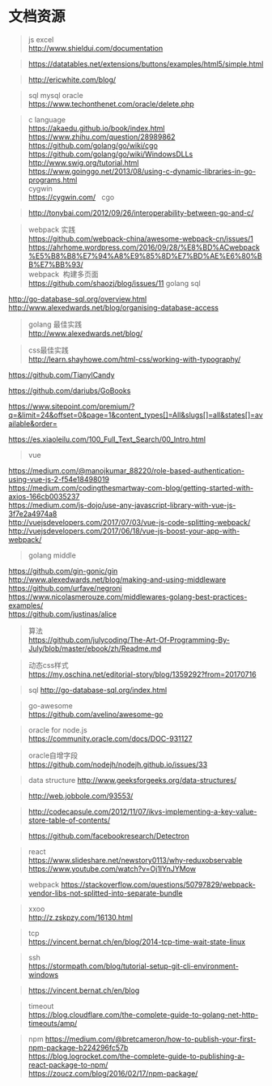 # 文档资源
> js excel    
> http://www.shieldui.com/documentation    

> https://datatables.net/extensions/buttons/examples/html5/simple.html    

> http://ericwhite.com/blog/

> sql mysql oracle   
> https://www.techonthenet.com/oracle/delete.php

> c language   
> https://akaedu.github.io/book/index.html   
> https://www.zhihu.com/question/28989862   
> https://github.com/golang/go/wiki/cgo   
> https://github.com/golang/go/wiki/WindowsDLLs   
> http://www.swig.org/tutorial.html   
> https://www.goinggo.net/2013/08/using-c-dynamic-libraries-in-go-programs.html   
> cygwin   
> https://cygwin.com/   
> cgo   

> http://tonybai.com/2012/09/26/interoperability-between-go-and-c/

> webpack 实践   
 https://github.com/webpack-china/awesome-webpack-cn/issues/1   
 https://ahrhome.wordpress.com/2016/09/28/%E8%BD%ACwebpack%E5%B8%B8%E7%94%A8%E9%85%8D%E7%BD%AE%E6%80%BB%E7%BB%93/   
> webpack  构建多页面   
> https://github.com/shaozj/blog/issues/11
> golang sql

 http://go-database-sql.org/overview.html   
 http://www.alexedwards.net/blog/organising-database-access

> golang 最佳实践   
 http://www.alexedwards.net/blog/   
 
> css最佳实践   
http://learn.shayhowe.com/html-css/working-with-typography/

https://github.com/TianylCandy   

https://github.com/dariubs/GoBooks   

https://www.sitepoint.com/premium/?q=&limit=24&offset=0&page=1&content_types[]=All&slugs[]=all&states[]=available&order=   

https://es.xiaoleilu.com/100_Full_Text_Search/00_Intro.html   


> vue

https://medium.com/@manojkumar_88220/role-based-authentication-using-vue-js-2-f54e18498019   
https://medium.com/codingthesmartway-com-blog/getting-started-with-axios-166cb0035237   
https://medium.com/js-dojo/use-any-javascript-library-with-vue-js-3f7e2a4974a8   
http://vuejsdevelopers.com/2017/07/03/vue-js-code-splitting-webpack/   
http://vuejsdevelopers.com/2017/06/18/vue-js-boost-your-app-with-webpack/
> golang middle   

https://github.com/gin-gonic/gin   
http://www.alexedwards.net/blog/making-and-using-middleware   
https://github.com/urfave/negroni   
https://www.nicolasmerouze.com/middlewares-golang-best-practices-examples/   
https://github.com/justinas/alice

> 算法   
https://github.com/julycoding/The-Art-Of-Programming-By-July/blob/master/ebook/zh/Readme.md

> 动态css样式   
https://my.oschina.net/editorial-story/blog/1359292?from=20170716

> sql 
http://go-database-sql.org/index.html

> go-awesome  
https://github.com/avelino/awesome-go

> oracle for node.js   
https://community.oracle.com/docs/DOC-931127

> oracle自增字段   
https://github.com/nodejh/nodejh.github.io/issues/33 

> data structure
http://www.geeksforgeeks.org/data-structures/

> http://web.jobbole.com/93553/   

> http://codecapsule.com/2012/11/07/ikvs-implementing-a-key-value-store-table-of-contents/   

> https://github.com/facebookresearch/Detectron


> react   
> https://www.slideshare.net/newstory0113/why-reduxobservable  
> https://www.youtube.com/watch?v=Oj1lYnJYMow

> webpack
https://stackoverflow.com/questions/50797829/webpack-vendor-libs-not-splitted-into-separate-bundle

> xxoo   
http://z.zskpzy.com/16130.html

> tcp  
https://vincent.bernat.ch/en/blog/2014-tcp-time-wait-state-linux

> ssh  
https://stormpath.com/blog/tutorial-setup-git-cli-environment-windows

> https://vincent.bernat.ch/en/blog

> timeout  
> https://blog.cloudflare.com/the-complete-guide-to-golang-net-http-timeouts/amp/

> npm
> https://medium.com/@bretcameron/how-to-publish-your-first-npm-package-b224296fc57b  
> https://blog.logrocket.com/the-complete-guide-to-publishing-a-react-package-to-npm/  
> https://zoucz.com/blog/2016/02/17/npm-package/
